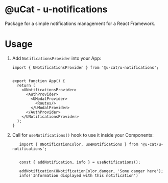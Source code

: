 # @uCat - u-notifications

Package for a simple notifications management for a React Framework.

# Usage

1. Add `NotificationsProvider` into your App:
    ```tsx
   import { UNotificationsProvider } from '@u-cat/u-notifications';

   
    export function App() {
      return (
        <UNotificationsProvider>
          <AuthProvider>
            <UModalProvider>
              <Routes/>
            </UModalProvider>
          </AuthProvider>
        </UNotificationsProvider>
      );
    }
    ```
2. Call for `useNotifications()` hook to use it inside your Components:
   ```tsx
      import { UNotificationColor, useNotifications } from '@u-cat/u-notifications';
   
   
      const { addNotification, info } = useNotifications();
   
      addNotification(UNotificationColor.danger, 'Some danger here');
      info('Information displayed with this notification')
   ```